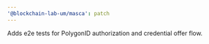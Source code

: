 ```yaml
---
'@blockchain-lab-um/masca': patch
---
```


Adds e2e tests for PolygonID authorization and credential offer flow.
